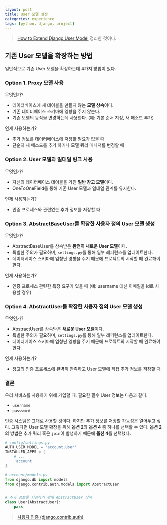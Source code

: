 ```yaml
---
layout: post
title: User 모델 설정
categories: experience
tags: [python, django, project]
---
```



> [How to Extend Django User Model]( https://simpleisbetterthancomplex.com/tutorial/2016/07/22/how-to-extend-django-user-model.html) 정리한 것이다.


## 기존 User 모델을 확장하는 방법
일반적으로 기존 User 모델을 확장하는데 4가지 방법이 있다.

### Option 1. Proxy 모델 사용
무엇인가?
- 데이터베이스에 새 테이블을 만들지 않는 **모델 상속**이다.
- 기존 데이터베이스 스키마에 영향을 주지 않는다.
- 기존 모델의 동작을 변경하는데 사용한다. (예: 기본 순서 지정, 새 매소드 추가)

언제 사용하는가?
- 추가 정보를 데이터베이스에 저장할 필요가 없을 때
- 단순히 새 메소드를 추가 하거나 모델 쿼리 매니저를 변경할 때

### Option 2. User 모델과 일대일 링크 사용
무엇인가?
- 자신의 데이터베이스 테이블을 가진 **일반 장고 모델**이다.
- OneToOneField를 통해 기존 User 모델과 일대일 관계를 유지한다.

언제 사용하는가?
- 인증 프로세스와 관련없는 추가 정보를 저장할 때

### Option 3. AbstractBaseUser를 확장한 사용자 정의 User 모델 생성
무엇인가?
- AbstractBaseUser를 상속받은 **완전히 새로운 User 모델**이다.
- 특별한 주의가 필요하며, `settings.py`를 통해 일부 레퍼런스를 업데이트한다.
- 데이터베이스 스키마에 엄청난 영향을 주기 때문에 프로젝트의 시작할 때 완료해야 한다.

언제 사용하는가?
- 인증 프로세스 관련한 특정 요구가 있을 때 (예: username 대신 이메일을 id로 사용할 경우)

### Option 4. AbstractUser를 확장한 사용자 정의 User 모델 생성
무엇인가?
- AbstractUser를 상속받은 **새로운 User 모델**이다.
- 특별한 주의가 필요하며, `settings.py`를 통해 일부 레퍼런스를 업데이트한다.
- 데이터베이스 스키마에 엄청난 영향을 주기 때문에 프로젝트의 시작할 때 완료해야 한다.

언제 사용하는가?
- 장고의 인증 프로세스에 완벽히 만족하고 User 모델에 직접 추가 정보를 저장할 때

### 결론
우리 서비스를 사용하기 위해 가입할 때, 필요한 필수 User 정보는 다음과 같다.
 - `username`
 - `password`

인증 시스템은 그대로 사용할 것이다. 하지만 추가 정보를 저장할 가능성은 열어두고 싶다. 그렇다면 User 모델 확장을 위해 **옵션 2**와 **옵션 4** 중 하나를 선택할 수 있다. **옵션 2**의 방법은 추가 쿼리 혹은 `join`이 발생하기 때문에 **옵션 4**를 선택했다.

```python
# config/settings.py
AUTH_USER_MODEL = 'account.User'
INSTALLED_APPS = [
    # ...
    'account'
]

# account/models.py
from django.db import models
from django.contrib.auth.models import AbstractUser


# 추가 정보를 저장하기 위해 AbstractUser 상속
class User(AbstractUser):
    pass
```


> [사용자 인증 (django.contrib.auth)](https://wayhome25.github.io/django/2017/05/18/django-auth/)
